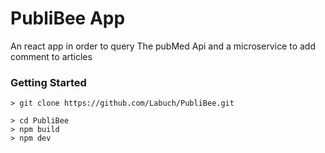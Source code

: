 # PubliBee  App

An react app in order to query The pubMed Api and a microservice to add comment to articles

### Getting Started

```
> git clone https://github.com/Labuch/PubliBee.git

```

```
> cd PubliBee 
> npm build 
> npm dev 
```
